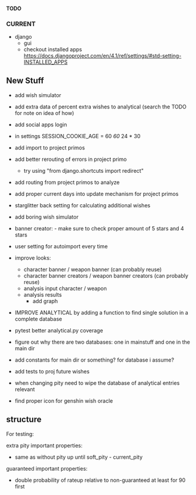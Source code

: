 #### TODO

### CURRENT

- django
  - gui
  - checkout installed apps <https://docs.djangoproject.com/en/4.1/ref/settings/#std-setting-INSTALLED_APPS>

## New Stuff

- add wish simulator
- add extra data of percent extra wishes to analytical (search the TODO for note on idea of how)
- add social apps login

- in settings SESSION_COOKIE_AGE = 60 *60* 24 * 30
- add import to project primos

- add better rerouting of errors in project primo
  - try using "from django.shortcuts import redirect"
- add routing from project primos to analyze
- add proper current days into update mechanism for project primos
- starglitter back setting for calculating additional wishes
- add boring wish simulator
- banner creator: - make sure to check proper amount of 5 stars and 4 stars
- user setting for autoimport every time

- improve looks:
  - character banner / weapon banner (can probably reuse)
  - character banner creators / weapon banner creators (can probably reuse)
  - analysis input character / weapon
  - analysis results
    - add graph

- IMPROVE ANALYTICAL by adding a function to find single solution in a complete database
- pytest better analytical.py coverage
- figure out why there are two databases: one in mainstuff and one in the main dir
- add constants for main dir or something? for database i assume?
- add tests to proj future wishes
- when changing pity need to wipe the database of analytical entries relevant
- find proper icon for genshin wish oracle

## structure

For testing:

extra pity important properties:

- same as without pity up until soft_pity - current_pity

guaranteed important properties:

- double probability of rateup relative to non-guaranteed at least for 90 first
